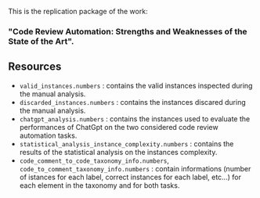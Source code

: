 This is the replication package of the work: 
### "Code Review Automation: Strengths and Weaknesses of the State of the Art".


## Resources
- `valid_instances.numbers` : contains the valid instances inspected during the manual analysis.
- `discarded_instances.numbers` : contains the instances discared during the manual analysis.
- `chatgpt_analysis.numbers` : contains the instances used to evaluate the performances of ChatGpt on the two considered code review automation tasks.
- `statistical_analysis_instance_complexity.numbers` : contains the results of the statistical analysis on the instances complexity.
- `code_comment_to_code_taxonomy_info.numbers`, `code_to_comment_taxonomy_info.numbers` : contain informations (number of istances for each label, correct instances for each label, etc...) for each element in the taxonomy and for both tasks.
